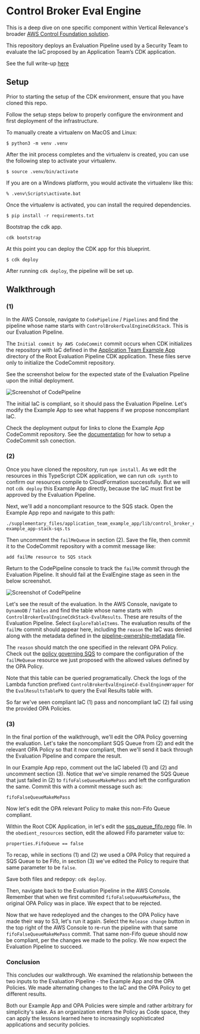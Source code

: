 # Control Broker Eval Engine

This is a deep dive on one specific component within Vertical Relevance's 
broader [AWS Control Foundation solution](https://github.com/VerticalRelevance/ControlFoundations-Blueprint).

This repository deploys an Evaluation Pipeline used by a Security Team
to evaluate the IaC proposed by an Application Team’s CDK application.

See the full write-up [here](TODO)


## Setup

Prior to starting the setup of the CDK environment, ensure that you have cloned this repo.

Follow the setup steps below to properly configure the environment and first deployment of the infrastructure.

To manually create a virtualenv on MacOS and Linux:

```
$ python3 -m venv .venv
```

After the init process completes and the virtualenv is created, you can use the following
step to activate your virtualenv.

```
$ source .venv/bin/activate
```

If you are on a Windows platform, you would activate the virtualenv like this:

```
% .venv\Scripts\activate.bat
```

Once the virtualenv is activated, you can install the required dependencies.

```
$ pip install -r requirements.txt
```

Bootstrap the cdk app.

```
cdk bootstrap
```

At this point you can deploy the CDK app for this blueprint.

```
$ cdk deploy
```

After running `cdk deploy`, the pipeline will be set up.

## Walkthrough

### (1)

In the AWS Console, navigate to `CodePipeline` / `Pipelines` and find the pipeline whose name starts with `ControlBrokerEvalEngineCdkStack`. This is our Evaluation Pipeline.

The `Initial commit by AWS CodeCommit` commit occurs when CDK initializes the repository with IaC defined in the  [Application Team Example App](./supplementary_files/application_team_example_app) directory of the Root Evaluation Pipeline CDK application. These files serve only to initialize the CodeCommit repository.

See the screenshot below for the expected state of the Evaluation Pipeline upon the initial deployment.

![Screenshot of CodePipeline](./supplementary_files/readme/pipeline-screenshots/initial-commit/initial.png)

The initial IaC is compliant, so it should pass the Evaluation Pipeline. Let's modify the Example App to see what happens if we propose noncompliant IaC. 

Check the deployment output for links to clone the Example App CodeCommit repository. See the [documentation](https://docs.aws.amazon.com/codecommit/latest/userguide/setting-up-ssh-unixes.html) for how to setup a CodeCommit ssh conection.

### (2)

Once you have cloned the repository, run `npm install`. As we edit the resources in this TypeScript CDK application, we can run `cdk synth` to confirm our resources compile to CloudFormation successfully. But we will not `cdk deploy` this Example App directly, because the IaC must first be approved by the Evaluation Pipeline.

Next, we'll add a noncompliant resource to the SQS stack. Open the Example App repo and navigate to this path:

```
./supplementary_files/application_team_example_app/lib/control_broker_eval_engine-example_app-stack-sqs.ts 
```

Then uncomment the `failMeQueue` in section (2). Save the file, then commit it to the CodeCommit repository with a commit message like:

```
add failMe resource to SQS stack
```

Return to the CodePipeline console to track the `failMe` commit through the Evaluation Pipeline. It should fail at the EvalEngine stage as seen in the below screenshot.

![Screenshot of CodePipeline](./supplementary_files/readme/pipeline-screenshots/fail-me/fail.png)

Let's see the result of the evaluation. In the AWS Console, navigate to `DynamoDB` / `Tables` and find the table whose name starts with `ControlBrokerEvalEngineCdkStack-EvalResults`. These are results of the Evaluation Pipeline.
Select `ExploreTableItems`. The evaluation results of the `failMe` commit should appear here, including the `reason` the IaC was denied along with the metadata defined in the [pipeline-ownership-metadata](/ControlBrokerEvalEngine-Blueprint/supplementary_files/pipeline-ownership-metadata/business-unit-a/eval-engine-metadata.json) file.

The `reason` should match the one specified in the relevant OPA Policy. Check out the [policy governing SQS](./supplementary_files/opa-policies/SQS/sqs_queue_fifo.rego) to compare the configuration of the `failMeQueue` resource we just proposed with the allowed values defined by the OPA Policy.

Note that this table can be queried programatically. Check the logs of the Lambda function prefixed `ControlBrokerEvalEngineCd-EvalEngineWrapper` for the `EvalResultsTablePk` to query the Eval Results table with.

So far we've seen compliant IaC (1) pass and noncompliant IaC (2) fail using the provided OPA Policies.

### (3)

In the final portion of the walkthrough, we'll edit the OPA Policy governing the evaluation. Let's take the noncompliant SQS Queue from (2) and edit the relevant OPA Policy so that it now compliant, then we'll send it back through the Evaluation Pipeline and compare the result.

In our Example App repo, comment out the IaC labeled (1) and (2) and uncomment section (3). Notice that we've simple renamed the SQS Queue that just failed in (2) to `fifoFalseQueueMakeMePass` and left the configuration the same. Commit this with a commit message such as:

```
fifoFalseQueueMakeMePass
```

Now let's edit the OPA relevant Policy to make this non-Fifo Queue compliant.

Within the Root CDK Application, in let's edit the [sqs\_queue\_fifo.rego](./supplementary_files/opa-policies/SQS/sqs_queue_fifo.rego) file. In the `obedient_resources` section, edit the allowed Fifo parameter value to:

```
properties.FifoQueue == false
```

To recap, while in sections (1) and (2) we used a OPA Policy that required a SQS Queue to be Fifo, in section (3) we've edited the Policy to require that same parameter to be `false`.

Save both files and redepoy: `cdk deploy`.

Then, navigate back to the Evaluation Pipeline in the AWS Console.
Remember that when we first commited `fifoFalseQueueMakeMePass`, the original OPA Policy was in place. We expect that to be rejected.

Now that we have redeployed and the changes to the OPA Policy have made their way to S3, let's run it again. 
Select the `Release change` button in the top right of the AWS Console to re-run the pipeline with that same `fifoFalseQueueMakeMePass` commit. That same non-Fifo queue should now be compliant, per the changes we made to the policy. We now expect the Evaluation Pipeline to succeed.

### Conclusion

This concludes our walkthrough. We examined the relationship between the two inputs to the Evaluation Pipeline - the Example App and the OPA Policies. We made alternating changes to the IaC and the OPA Policy to get different results.

Both our Example App and OPA Policies were simple and rather arbitrary for simplicity's sake. As an organization enters the Policy as Code space, they can apply the lessons learned here to increasingly sophisticated applications and security policies.